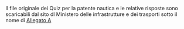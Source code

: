 Il file originale dei Quiz per la patente nautica e le relative risposte sono scaricabili dal sito dl Ministero delle infrastrutture e dei trasporti sotto il nome di [Allegato A](https://www.mit.gov.it/nfsmitgov/files/media/normativa/2022-05/ALLEGATO%20A%20QUIZ%20PATENTI%20NAUTICHE%20DD%20131%20DEL%2031%20MAGGIO%202022.pdf)




